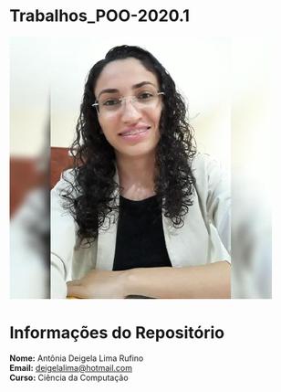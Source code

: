 # Trabalhos_POO-2020.1
![](EU.jpeg)

#

# Informações do Repositório

**Nome:**  Antônia Deigela Lima Rufino  
**Email:**  deigelalima@hotmail.com  
**Curso:**  Ciência da Computação

